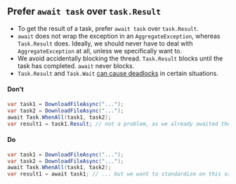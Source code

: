 ## Prefer `await task` over `task.Result`

- To get the result of a task, prefer `await task` over `task.Result`.
- `await` does not wrap the exception in an `AggregateException`, whereas `Task.Result` does. Ideally, we should never have to deal with `AggregateException` at all, unless we specifically want to.
- We avoid accidentally blocking the thread. `Task.Result` blocks until the task has completed. `await` never blocks.
- `Task.Result` and `Task.Wait` [can cause deadlocks](http://blog.stephencleary.com/2012/07/dont-block-on-async-code.html) in certain situations.

#### Don't
```c#
var task1 = DownloadFileAsync("...");
var task2 = DownloadFileAsync("...");
await Task.WhenAll(task1, task2);
var result1 = task1.Result; // not a problem, as we already awaited the task...
```

#### Do
```c#
var task1 = DownloadFileAsync("...");
var task2 = DownloadFileAsync("...");
await Task.WhenAll(task1, task2);
var result1 = await task1; // ... but we want to standardize on this safer style
```